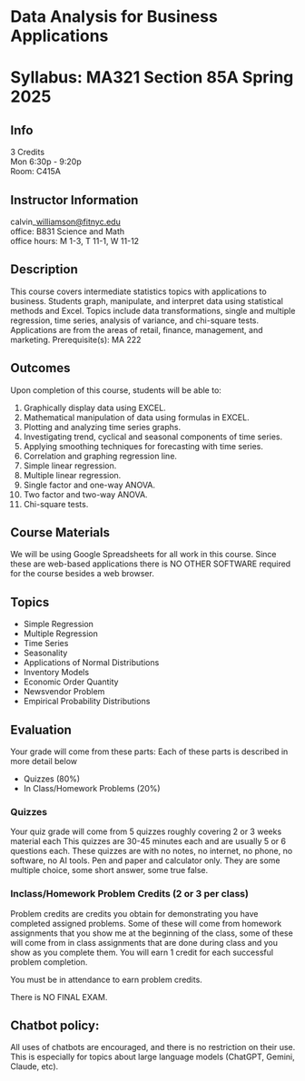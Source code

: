 # Data Analysis for Business Applications 

# Syllabus: MA321 Section 85A Spring 2025

## Info 

3 Credits  
Mon 6:30p - 9:20p  
Room: C415A

## Instructor Information

calvin\_williamson@fitnyc.edu  
office: B831 Science and Math  
office hours: M 1-3, T 11-1, W 11-12

## Description

This course covers intermediate statistics topics with applications to business. Students graph, manipulate, and interpret data using statistical methods and Excel. Topics include data transformations, single and multiple regression, time series, analysis of variance, and chi-square tests. Applications are from the areas of retail, finance, management, and marketing. Prerequisite(s): MA 222

## Outcomes

Upon completion of this course, students will be able to: 

1. Graphically display data using EXCEL. 
2. Mathematical manipulation of data using formulas in EXCEL. 
3. Plotting and analyzing time series graphs. 
4. Investigating trend, cyclical and seasonal components of time series. 
5. Applying smoothing techniques for forecasting with time series. 
6. Correlation and graphing regression line. 
7. Simple linear regression. 
8. Multiple linear regression. 
9. Single factor and one-way ANOVA. 
10. Two factor and two-way ANOVA. 
11. Chi-square tests.

## Course Materials

We will be using Google Spreadsheets for all work in this course. Since these are web-based applications there is NO OTHER SOFTWARE required for the course besides a web browser.

## Topics

- Simple Regression
- Multiple Regression
- Time Series
- Seasonality
- Applications of Normal Distributions
- Inventory Models 
- Economic Order Quantity
- Newsvendor Problem
- Empirical Probability Distributions

## Evaluation

Your grade will come from these parts:
Each of these parts is described in more detail below

- Quizzes  (80%)
- In Class/Homework Problems (20%)

### Quizzes

Your quiz grade will come from 5 quizzes roughly covering 2 or 3 weeks material each
This quizzes are 30-45 minutes each and are usually 5 or 6 questions each. These quizzes are with no notes, no internet, no phone, no software, no AI tools. Pen and paper and calculator only. They are some multiple choice, some short answer, some true false. 

### Inclass/Homework Problem Credits (2 or 3 per class)

Problem credits are credits you obtain for demonstrating you have completed assigned problems. Some of these will come from homework assignments that you show me at the beginning of the class, some of these will come from in class assignments that are done during class and you show as you complete them. You will earn 1 credit for each successful problem completion. 

You must be in attendance to earn problem credits.  

There is NO FINAL EXAM. 

## Chatbot policy:

All uses of chatbots are encouraged, and there is no restriction on their use. This is especially for topics about large language models (ChatGPT, Gemini, Claude, etc). 
